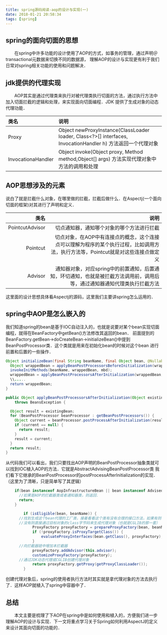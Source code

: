 ```yaml
---
title: spring源码阅读-aop的设计与实现(一)
date: 2018-01-21 20:58:34
tags: [spring]
---
```

## spring的面向切面的思想
　　在spring中许多功能的设计使用了AOP的方式，如事务的管理，通过声明＠transactional元数据来切换不同的数据源，
理解AOP的设计与实现更有利于我们日常对spring相关功能的使用和问题解决．
## jdk提供的代理实现
　　AOP其实是通过代理类来执行对被代理类执行切面的方法，通过执行方法中加入切面拦截的逻辑和处理，来实现面向切面编程．JDK
提供了生成对象的动态代理功能．<!--more-->

|类名|说明|
|:---|:--|
|Proxy|Object newProxyInstance(ClassLoader loader, Class<?>[] interfaces, InvocationHandler h) 方法返回一个代理对象|
|InvocationaHandler|Object invoke(Object proxy, Method method,Object[] args) 方法实现代理对象中方法的调用和处理|

## AOP思想涉及的元素
  说白了就是拦截什么对象，在哪里做的拦截，拦截后做什么．在Aspectj(一个面向切面的框架)对其进行了声明和定义．

|类名|说明|
|---:|--:|
|PointcutAdvisor|切点通知器，通知哪个对象的哪个方法进行拦截|
|Pointcut|切点对象，在AOP中有连接点的概念，这个连接点可以理解为程序的某个执行过程，比如调用方法，执行方法等，Pointcut就是对这些连接点做定义|
|Advisor|通知器对象，对应spring中的前置通知，后置通知，环切通知，也就是被拦截方法调用前，调用后等，通过通知器通知代理类执行拦截方法|
这里面的设计思想具体看Aspectj的源码，这里我们主要讲spring怎么运用的．

## spring中AOP是怎么嵌入的
  我们知道spring的bean是基于IOC自动注入的，也就是说要对某个bean实现切面编程，就得在BeanFactory中getBean()方法修改其返回的bean．
前面提到的BeanFactory.getBean->doCreateBean->initializeBean()中提到BeanPostProcessor类．这个类就是用来在初始化bean的时候对这个bean
进行前置和后置的一些操作．
```java
Object initializeBean(final String beanName, final Object bean, @Nullable RootBeanDefinition mbd) {
  Object wrappedBean = applyBeanPostProcessorsBeforeInitialization(wrappedBean, beanName);
  invokeInitMethods(beanName, wrappedBean, mbd);
  wrappedBean = applyBeanPostProcessorsAfterInitialization(wrappedBean, beanName);
  \\.....
  return wrappedBean;
}

public Object applyBeanPostProcessorsAfterInitialization(Object existingBean, String beanName)
    throws BeansException {

  Object result = existingBean;
  for (BeanPostProcessor beanProcessor : getBeanPostProcessors()) {
    Object current = beanProcessor.postProcessAfterInitialization(result, beanName);
    if (current == null) {
      return result;
    }
    result = current;
  }
  return result;
}
```
从代码我们可以看出，我们只要找出AOP声明的BeanPostProcessor抽象类就可以找到IOC植入AOP的方法．它就是AbstractAdvisingBeanPostProcessor类
我们看下它继承的BeanPostProcessor的postProcessAfterInitialization的实现．（这里为了清晰，只是简单写了其逻辑）
```java
    if(bean instanceof AopInfrastructureBean || bean instanceof Advised || this.Advisor == null) {
      //如果是AOP的拦截器类或者通知器类，则返回．
      return;
    }

		if (isEligible(bean, beanName)) {
      //找到生成这个bean代理的工厂类，接着看看这个类有没有合理的接口方法，如果有则使用JDK生成动态代理对象，
      //没有则直接通过目标对象的class字节码来生成代理对象（也就是CGLIB的那一套）
			ProxyFactory proxyFactory = prepareProxyFactory(bean, beanName);
			if (!proxyFactory.isProxyTargetClass()) {
				evaluateProxyInterfaces(bean.getClass(), proxyFactory);
			}
      //向拦截器链中增加本拦截器
			proxyFactory.addAdvisor(this.advisor);
			customizeProxyFactory(proxyFactory);
      //通过JDK动态代理或CGLIB创建代理对象
			return proxyFactory.getProxy(getProxyClassLoader());
		}

```
创建代理对象后，spring的使用者执行方法时其实就是拿代理对象的方法去执行了．这样AOP就植入了spring中容器中了．

## 总结
　　本文主要是梳理了下AOP在spring中是如何使用和植入的，方便我们进一步理解AOP的设计与实现．下一文将重点学习关于Spring如何利用AspectJ的定义来设计其面向切面的功能的．


